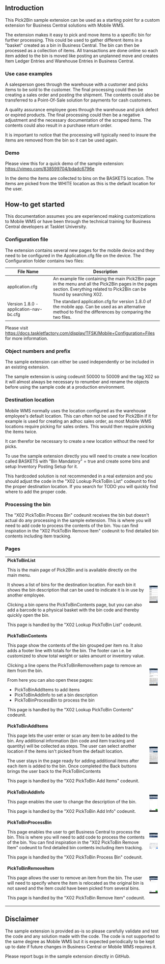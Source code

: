 ## Introduction
This Pick2Bin sample extension can be used as a starting point for a custom extension for Business Central solutions with Mobile WMS.

The extension makes it easy to pick and move items to a specific bin for further processing. This could be used to gather different items in a "basket" created as a bin in Business Central. The bin can then be processed as a collection of items. All transactions are done online so each item added to the bin is moved like posting an unplanned move and creates Item Ledger Entries and Warehouse Entries in Business Central.

### Use case examples
A salesperson goes through the warehouse with a customer and picks items to be sold to the customer. The final processing could then be creating a sales order and posting the shipment. The contents could also be transferred to a Point-Of-Sale solution for payments for cash customers.

A quality assurance employee goes through the warehouse and pick defect or expired products. The final processing could then be a negative adjustment and the necessary documentation of the scraped items. The contents could also result in a purchase return order.

It is important to notice that the processing will typically need to insure the items are removed from the bin so it can be used again.

### Demo
Please view this for a quick demo of the sample extension: https://vimeo.com/838599704/bdadc6796e

In the demo the items are collected to bins on the BASKETS location. The items are picked from the WHITE location as this is the default location for the user.

## How-to get started
This documentation assumes you are experienced making customizations to Mobile WMS or have been through the technical training for Business Central developers at Tasklet University.

### Configuration file
The extension contains several new pages for the mobile device and they need to be configured in the Application.cfg file on the device. The Configuration folder contains two files:

| File Name  | Description |
| ------------- | ------------- |
| application.cfg | An example file containing the main Pick2Bin page in the menu and all the Pick2Bin pages in the pages section. Everything related to Pick2Bin can be found by searching X02. |
| Version 1.8.0 - application-nav-bc.cfg  | The standard application.cfg for version 1.8.0 of the mobile app. Can be used as an alternative method to find the differences by comparing the two files. |

Please visit https://docs.taskletfactory.com/display/TFSK/Mobile+Configuration+Files for more information.

### Object numbers and prefix
The sample extension can either be used independently or be included in an existing extension. 

The sample extension is using codeunit 50000 to 50009 and the tag X02 so it will almost always be necessary to renumber and rename the objects before using the sample code at a production environment.

### Destination location
Mobile WMS normally uses the location configured as the warehouse employee's default location. This can often not be used for Pick2Bin if it for example is used for creating an adhoc sales order, as most Mobile WMS locations require picking for sales orders. This would then require picking the items twice.

It can therefor be necessary to create a new location without the need for picks. 

To use the sample extension directly you will need to create a new location called BASKETS with "Bin Mandatory" = true and create some bins and setup Inventory Posting Setup for it.

This hardcoded solution is not recommended in a real extension and you should adjust the code in the "X02 Lookup PickToBin List" codeunit to find the proper destination location. If you search for TODO you will quickly find where to add the proper code.

### Processing the bin
The "X02 PickToBin Process Bin" codeunit receives the bin but doesn't actual do any processing in the sample extension. This is where you will need to add code to process the contents of the bin. You can find inspiration in the "X02 PickToBin Remove Item" codeunit to find detailed bin contents including item tracking.

### Pages
<table><tbody><tr><td>
<strong>PickToBinList</strong>

This is the main page of Pick2Bin and is available directly on the main menu.

It shows a list of bins for the destination location. For each bin it shows the bin description that can be used to indicate it is in use by another employee.

Clicking a bin opens the PickToBinContents page, but you can also add a barcode to a physical basket with the bin code and thereby quickly open the bin.

This page is handled by the "X02 Lookup PickToBin List" codeunit.
</td><td>

[![](./Screendumps/ListSmall.png)](./Screendumps/List.png)

</td></tr><tr><td>
<strong>PickToBinContents</strong>

This page show the contents of the bin grouped per item no. It also adds a footer line with totals for the bin. The footer can i.e. be customized to show total weight or sales amount or inventory value.

Clicking a line opens the PickToBinRemoveItem page to remove an item from the bin.

From here you can also open these pages:
* PickToBinAddItems to add items
* PickToBinAddInfo to set a bin description
* PickToBinProcessBin to process the bin

This page is handled by the "X02 Lookup PickToBin Contents" codeunit.
    
</td><td>

[![](./Screendumps/ContentsSmall.png)](./Screendumps/Contents.png)

</td></tr><tr><td>
<strong>PickToBinAddItems</strong>

This page lets the user enter or scan any item to be added to the bin. Any additional information (bin code and item tracking and quantity) will be collected as steps. The user can select another location if the items isn't picked from the default location.

The user stays in the page ready for adding additional items after each item is added to the bin. Once completed the Back buttons brings the user back to the PickToBinContents

This page is handled by the "X02 PickToBin Add Items" codeunit.
    
</td><td>

[![](./Screendumps/AddItemsSmall.png)](./Screendumps/AddItems.png)

</td></tr><tr><td>
<strong>PickToBinAddInfo</strong>

This page enables the user to change the description of the bin.

This page is handled by the "X02 PickToBin Add Info" codeunit.

</td><td>

[![](./Screendumps/AddInfoSmall.png)](./Screendumps/AddInfo.png)

</td></tr><tr><td>
<strong>PickToBinProcessBin</strong>

This page enables the user to get Business Central to process the bin. This is where you will need to add code to process the contents of the bin. You can find inspiration in the "X02 PickToBin Remove Item" codeunit to find detailed bin contents including item tracking.

This page is handled by the "X02 PickToBin Process Bin" codeunit.

</td><td>

[![](./Screendumps/ProcessBinSmall.png)](./Screendumps/ProcessBin.png)

</td></tr><tr><td>
<strong>PickToBinRemoveItem</strong>

This page allows the user to remove an item from the bin. The user will need to specify where the item is relocated as the original bin is not saved and the item could have been picked from several bins.

This page is handled by the "X02 PickToBin Remove Item" codeunit.

</td><td>

[![](./Screendumps/RemoveItemSmall.png)](./Screendumps/RemoveItem.png)

</td></tr></tbody></table>

## Disclaimer
The sample extension is provided as-is so please carefully validate and test the code and any solution made with the code. The code is not supported to the same degree as Mobile WMS but it is expected periodically to be kept up to date if future changes in Business Central or Mobile WMS requires it.

Please report bugs in the sample extension directly in GitHub.
